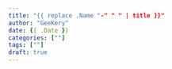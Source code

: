 ```yaml
---
title: "{{ replace .Name "-" " " | title }}"
author: "GeeKery"
date: {{ .Date }}
categories: [""]
tags: [""]
draft: true
---
```

